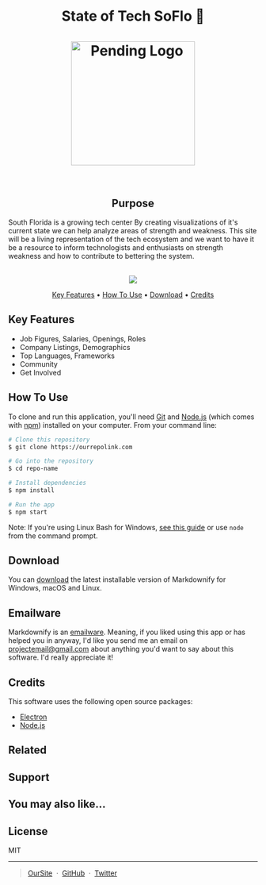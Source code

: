
<h1 align="center">
 State of Tech SoFlo 🌴
  <br>
  <br>
  <a href="http://somelink.com"><img src="https://encrypted-tbn0.gstatic.com/images?q=tbn:ANd9GcQUY4zU0IM73R9zTzDz7yquSVqXepoNxNszGgSIeKHs-gRoylo_" alt="Pending Logo" width="250"></a>
    <br> <br>
</h1>
 <h2 align="center">Purpose</h1>
South Florida is a growing tech center By creating visualizations of it's current
state we can help analyze areas of strength and weakness. This site
will be a living representation of the tech ecosystem and we want to have it
be a resource to inform technologists and enthusiasts on strength weakness and
how to contribute to bettering the system.
 <br> <br>
<p align="center">
  <a href="https://saythanks.io/to/fhern077">
      <img src="https://img.shields.io/badge/SayThanks.io-%E2%98%BC-1EAEDB.svg">
  </a>
</p>

<p align="center">
  <a href="#key-features">Key Features</a> •
  <a href="#how-to-use">How To Use</a> •
  <a href="#download">Download</a> •
  <a href="#credits">Credits</a> 
</p>

## Key Features

* Job Figures, Salaries, Openings, Roles
* Company Listings, Demographics
* Top Languages, Frameworks
* Community
* Get Involved

## How To Use

To clone and run this application, you'll need [Git](https://git-scm.com) and [Node.js](https://nodejs.org/en/download/) (which comes with [npm](http://npmjs.com)) installed on your computer. From your command line:

```bash
# Clone this repository
$ git clone https://ourrepolink.com

# Go into the repository
$ cd repo-name

# Install dependencies
$ npm install

# Run the app
$ npm start
```

Note: If you're using Linux Bash for Windows, [see this guide](https://www.howtogeek.com/261575/how-to-run-graphical-linux-desktop-applications-from-windows-10s-bash-shell/) or use `node` from the command prompt.


## Download

You can [download](https://github.com/amitmerchant1990/electron-markdownify/releases/tag/v1.2.0) the latest installable version of Markdownify for Windows, macOS and Linux.

## Emailware

Markdownify is an [emailware](https://en.wiktionary.org/wiki/emailware). Meaning, if you liked using this app or has helped you in anyway, I'd like you send me an email on <projectemail@gmail.com> about anything you'd want to say about this software. I'd really appreciate it!

## Credits

This software uses the following open source packages:

- [Electron](http://electron.atom.io/)
- [Node.js](https://nodejs.org/)

## Related



## Support


## You may also like...


## License

MIT

---

> [OurSite](http://oursite.com) &nbsp;&middot;&nbsp;
> [GitHub](https://github.com/) &nbsp;&middot;&nbsp;
> [Twitter](https://twitter.com/)
